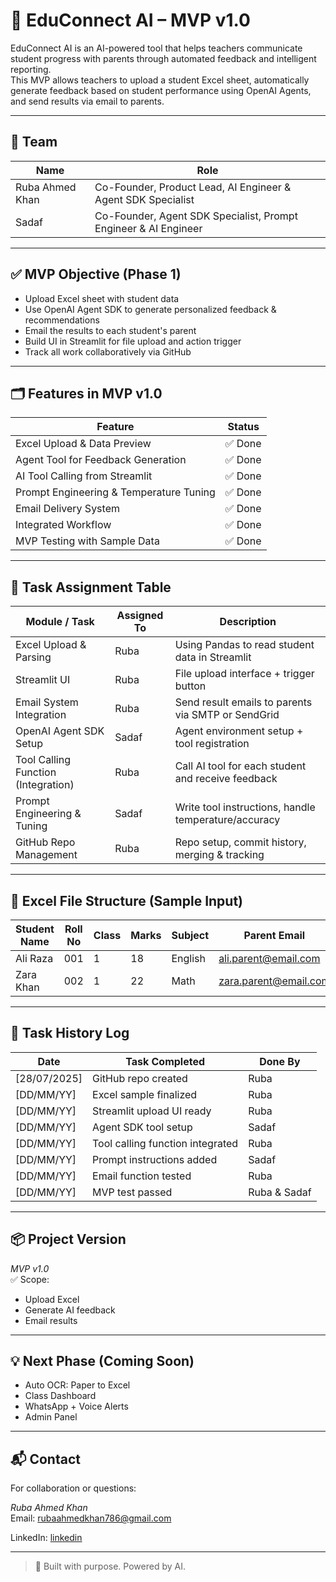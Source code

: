
# 📘 EduConnect AI – MVP v1.0

EduConnect AI is an AI-powered tool that helps teachers communicate student progress with parents through automated feedback and intelligent reporting.  
This MVP allows teachers to upload a student Excel sheet, automatically generate feedback based on student performance using OpenAI Agents, and send results via email to parents.

---

## 👥 Team

| Name               | Role                                                  |
|--------------------|-------------------------------------------------------|
| Ruba Ahmed Khan    | Co-Founder, Product Lead, AI Engineer & Agent SDK Specialist       |
| Sadaf              | Co-Founder, Agent SDK Specialist, Prompt Engineer & AI Engineer    |

---

## ✅ MVP Objective (Phase 1)

- Upload Excel sheet with student data
- Use OpenAI Agent SDK to generate personalized feedback & recommendations
- Email the results to each student's parent
- Build UI in Streamlit for file upload and action trigger
- Track all work collaboratively via GitHub

---

## 🗂️ Features in MVP v1.0

| Feature                             | Status |
|-------------------------------------|--------|
| Excel Upload & Data Preview         | ✅ Done |
| Agent Tool for Feedback Generation  |✅ Done   |
| AI Tool Calling from Streamlit      | ✅ Done  |
| Prompt Engineering & Temperature Tuning | ✅ Done |
| Email Delivery System               | ✅ Done |
| Integrated Workflow                 | ✅ Done |
| MVP Testing with Sample Data        | ✅ Done |

---

## 🔧 Task Assignment Table

| Module / Task                        | Assigned To | Description |
|-------------------------------------|-------------|-------------|
| Excel Upload & Parsing              | Ruba        | Using Pandas to read student data in Streamlit |
| Streamlit UI                        | Ruba        | File upload interface + trigger button |
| Email System Integration            | Ruba        | Send result emails to parents via SMTP or SendGrid |
| OpenAI Agent SDK Setup              | Sadaf       | Agent environment setup + tool registration |
| Tool Calling Function (Integration) | Ruba        | Call AI tool for each student and receive feedback |
| Prompt Engineering & Tuning         | Sadaf       | Write tool instructions, handle temperature/accuracy |
| GitHub Repo Management              | Ruba        | Repo setup, commit history, merging & tracking |

---

## 📁 Excel File Structure (Sample Input)

| Student Name | Roll No | Class | Marks | Subject | Parent Email            |
|--------------|---------|-------|-------|---------|--------------------------|
| Ali Raza     | 001     | 1     | 18    | English | ali.parent@email.com     |
| Zara Khan    | 002     | 1     | 22    | Math    | zara.parent@email.com    |

---

## 🔄 Task History Log

| Date       | Task Completed                  | Done By |
|------------|----------------------------------|---------|
| [28/07/2025] | GitHub repo created              | Ruba    |
| [DD/MM/YY] | Excel sample finalized           | Ruba    |
| [DD/MM/YY] | Streamlit upload UI ready        | Ruba    |
| [DD/MM/YY] | Agent SDK tool setup             | Sadaf   |
| [DD/MM/YY] | Tool calling function integrated | Ruba    |
| [DD/MM/YY] | Prompt instructions added        | Sadaf   |
| [DD/MM/YY] | Email function tested            | Ruba    |
| [DD/MM/YY] | MVP test passed                  | Ruba & Sadaf |

---

## 📦 Project Version

*MVP v1.0*  
✅ Scope:  
- Upload Excel  
- Generate AI feedback  
- Email results

---

## 💡 Next Phase (Coming Soon)

- Auto OCR: Paper to Excel  
- Class Dashboard  
- WhatsApp + Voice Alerts  
- Admin Panel

---

## 📬 Contact

For collaboration or questions:

*Ruba Ahmed Khan*  
Email: rubaahmedkhan786@gmail.com 

LinkedIn: [linkedin](https://linkedin.com/in/rubaukhan)

---

> 🧠 Built with purpose. Powered by AI.
